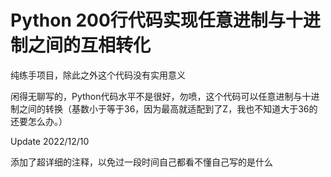 # Python 200行代码实现任意进制与十进制之间的互相转化

纯练手项目，除此之外这个代码没有实用意义

闲得无聊写的，Python代码水平不是很好，勿喷，这个代码可以任意进制与十进制之间的转换（基数小于等于36，因为最高就适配到了Z，我也不知道大于36的还要怎么办。）

Update 2022/12/10

添加了超详细的注释，以免过一段时间自己都看不懂自己写的是什么